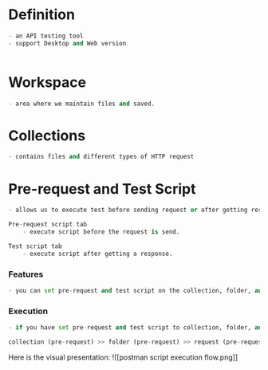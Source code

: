 # Definition
```python
- an API testing tool
- support Desktop and Web version



```


# Workspace
```python
- area where we maintain files and saved.

```

# Collections
```python
- contains files and different types of HTTP request
```



# Pre-request and Test Script
```python
- allows us to execute test before sending request or after getting response.

Pre-request script tab
	- execute script before the request is send.

Test script tab
	- execute script after getting a response.
```

### Features
```python
- you can set pre-request and test script on the collection, folder, and request
```

### Execution
```python
- if you have set pre-request and test script to collection, folder, and request, the execution flows is:

collection (pre-request) >> folder (pre-request) >> request (pre-request) >> request >> response >> collection (test) >> folder (test) >> request (test)
```

Here is the visual presentation:
![[postman script execution flow.png]]



















